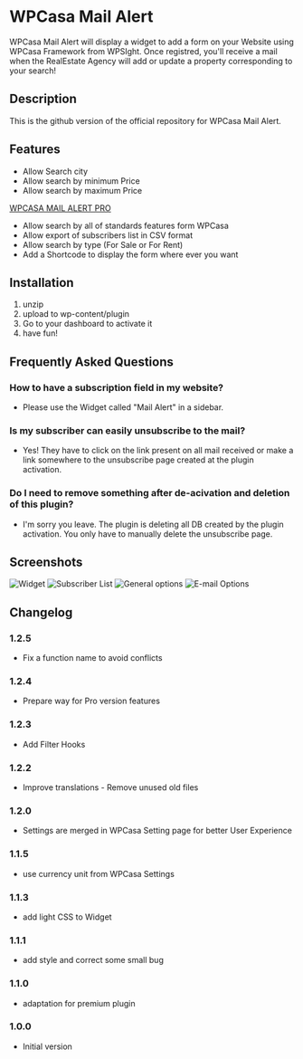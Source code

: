 # WPCasa Mail Alert #

WPCasa Mail Alert will display a widget to add a form on your Website using WPCasa Framework from WPSIght. Once registred, you'll receive a mail when the RealEstate Agency will add or update a property corresponding to your search!  

## Description ##

This is the github version of the official repository for WPCasa Mail Alert.  

## Features

* Allow Search city
* Allow search by minimum Price
* Allow search by maximum Price

[WPCASA MAIL ALERT PRO](https://www.thivinfo.com/downloads/wpcasa-mail-alert-pro/ "WPCASA MAIL ALERT PRO WEBSITE")  

* Allow search by all of standards features form WPCasa
* Allow export of subscribers list in CSV format
* Allow search by type (For Sale or For Rent)
* Add a Shortcode to display the form where ever you want

## Installation
1. unzip
2. upload to wp-content/plugin
3. Go to your dashboard to activate it
4. have fun!

## Frequently Asked Questions  

### How to have a subscription field in my website?  

* Please use the Widget called "Mail Alert" in a sidebar.

### Is my subscriber can easily unsubscribe to the mail?  

* Yes! They have to click on the link present on all mail received or make a link somewhere to the unsubscribe page created at the plugin activation.

### Do I need to remove something after de-acivation and deletion of this plugin?  

* I'm sorry you leave. The plugin is deleting all DB created by the plugin activation. You only have to manually delete the unsubscribe page.


## Screenshots

![Widget](https://ps.w.org/wpcasa-mail-alert/assets/screenshot-1.png "Widget")
![Subscriber List](https://ps.w.org/wpcasa-mail-alert/assets/screenshot-2.png "Subscriber List")
![General options](https://ps.w.org/wpcasa-mail-alert/assets/screenshot-3.png "General options")
![E-mail Options](https://ps.w.org/wpcasa-mail-alert/assets/screenshot-1.png "E-mail Options")

## Changelog

### 1.2.5 
* Fix a function name to avoid conflicts
### 1.2.4 
* Prepare way for Pro version features
### 1.2.3
 * Add Filter Hooks
### 1.2.2
* Improve translations - Remove unused old files

### 1.2.0
* Settings are merged in WPCasa Setting page for better User Experience
### 1.1.5
* use currency unit from WPCasa Settings
### 1.1.3
* add light CSS to Widget
### 1.1.1
* add style and correct some small bug
### 1.1.0
* adaptation for premium plugin
### 1.0.0
* Initial version
